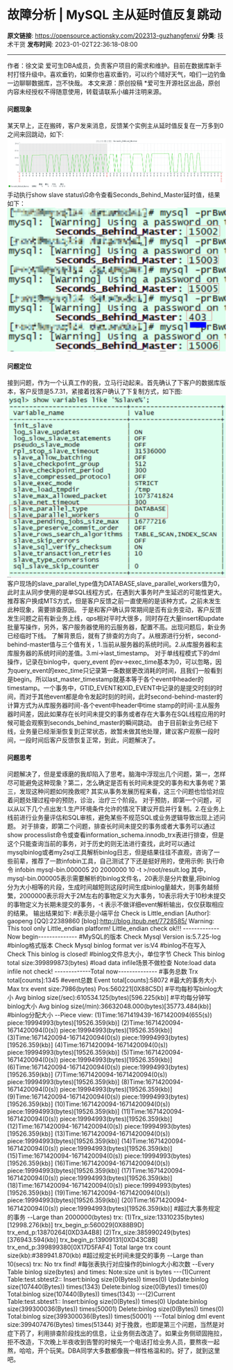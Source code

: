 # 故障分析 | MySQL 主从延时值反复跳动

**原文链接**: https://opensource.actionsky.com/202313-guzhangfenxi/
**分类**: 技术干货
**发布时间**: 2023-01-02T22:36:18-08:00

---

作者：徐文梁
爱可生DBA成员，负责客户项目的需求和维护。目前在数据库新手村打怪升级中。喜欢垂钓，如果你也喜欢垂钓，可以约个晴好天气，咱们一边钓鱼一边聊聊数据库，岂不快哉。
本文来源：原创投稿
*爱可生开源社区出品，原创内容未经授权不得随意使用，转载请联系小编并注明来源。
#### 问题现象
某天早上，正在搬砖，客户发来消息，反馈某个实例主从延时值反复在一万多到0之间来回跳动，如下:
![](.img/bc56c4fe.png)
手动执行show slave status\G命令查看Seconds_Behind_Master延时值，结果如下：
![](.img/2690e1cb.png)
#### 问题定位
接到问题，作为一个认真工作的我，立马行动起来。首先确认了下客户的数据库版本，客户反馈是5.7.31，紧接着找客户确认了下复制方式，如下图:
![](.img/ca5a29fb.png)
客户现场的slave_parallel_type值为DATABASE,slave_parallel_workers值为0，此时主从同步使用的是单SQL线程方式，在遇到大事务时产生延迟的可能性更大。推荐客户换成MTS方式，但是客户反馈之前一直使用的是该种方式，之前未发生此种现象，需要排查原因。
于是和客户确认异常期间是否有业务变动，客户反馈发生问题之前有新业务上线，qps相对平时大很多，同时存在大量insert和update批量写操作，另外，客户服务器使用的云服务器，配置不高。出现问题后，新业务已经临时下线。
了解背景后，就有了排查的方向了。从根源进行分析，second-behind-master值与三个值有关，1.当前从服务器的系统时间。2.从库服务器和主库服务器的系统时间的差值。3.mi->last_timestamp。
对于单线程模式下的dml操作，记录在binlog中，query_event 的ev->exec_time基本为0，可以忽略，因为query_event的exec_time只记录第一条数据更改消耗的时间，且我们一般看到是begin。所以last_master_timestamp就基本等于各个event中header的timestamp。一个事务中，GTID_EVENT和XID_EVENT中记录的是提交时刻的时间，而对于其他event都是命令发起时刻的时间，此时second-behind-master的计算方式为从库服务器时间-各个event中header中time stamp的时间-主从服务器时间差，因此如果存在长时间未提交的事务或者存在大事务在SQL线程应用的时候可能会观察到seconds_behind_master的瞬间跳动。
由于目前新业务已经下线，业务量已经渐渐恢复到正常状态，故暂未做其他处理，建议客户观察一段时间，一段时间后客户反馈恢复正常，到此，问题解决了。
#### 问题思考
问题解决了，但是爱琢磨的我却陷入了思考。脑海中浮现出几个问题，第一，怎样尽可能避免这种现象？第二，怎么确定是否有长时间未提交的事务和大事务呢？第三，发现这种问题如何挽救呢?
其实从事务发展历程来看，这三个问题也恰恰对应着问题处理过程中的预防，诊治，治疗三个阶段。
对于预防，即第一个问题，可以从以下几个点出发:1.生产环境条件允许的情况下建议开启并行复制。2.在业务上线前进行业务量评估和SQL审核，避免某些不规范SQL或业务逻辑导致出现上述问题。
对于排查，即第二个问题，排查长时间未提交的事务或者大事务可以通过show processlist命令或查看information_schema.innodb_trx表进行排查，但是这个只能查询当前的事务，对于历史的则无法进行查找，此时可以通过mysqlbinlog或者my2sql工具解析binlog日志，但是结果往往不直观，咨询了一些前辈，推荐了一款infobin工具，自己测试了下还是挺好用的，使用示例:
执行命令 infobin mysql-bin.000005 20 2000000 10 -t >/root/result.log
其中，mysql-bin.000005表示需要解析的binlog文件名，20表示是分片数量,将binlog分为大小相等的片段，生成时间越短则这段时间生成binlog量越大，则事务越频繁，2000000表示将大于2M左右的事物定义为大事务，10表示将大于10秒未提交的事物定义为长期未提交的事务，-t 表示不做详细event解析输出，仅仅获取相应的结果。
输出结果如下:
#表示是小端平台
Check is Little_endian
[Author]: gaopeng [QQ]:22389860 [blog]:http://blog.itpub.net/7728585/
Warning: This tool only Little_endian platform!
Little_endian check ok!!!
-------------Now begin--------------
#MySQL的版本
Check Mysql Version is:5.7.25-log
#binlog格式版本
Check Mysql binlog format ver is:V4
#binlog不在写入
Check This binlog is closed!
#binlog文件总大小，单位字节
Check This binlog total size:399899873(bytes)
#load data infile场景不做检查
Note:load data infile not check!
-------------Total now--------------
#事务总数
Trx total[counts]:1345
#event总数
Event total[counts]:58072
#最大的事务大小
Max trx event size:7986(bytes) Pos:560221[0X88C5D]
#平均每秒写binlog大小
Avg binlog size(/sec):610534.125(bytes)[596.225(kb)]
#平均每分钟写binlog大小
Avg binlog size(/min):36632048.000(bytes)[35773.484(kb)]
#binlog分配大小
--Piece view:
(1)Time:1671419439-1671420094(655(s)) piece:19994993(bytes)[19526.359(kb)]
(2)Time:1671420094-1671420094(0(s)) piece:19994993(bytes)[19526.359(kb)]
(3)Time:1671420094-1671420094(0(s)) piece:19994993(bytes)[19526.359(kb)]
(4)Time:1671420094-1671420094(0(s)) piece:19994993(bytes)[19526.359(kb)]
(5)Time:1671420094-1671420094(0(s)) piece:19994993(bytes)[19526.359(kb)]
(6)Time:1671420094-1671420094(0(s)) piece:19994993(bytes)[19526.359(kb)]
(7)Time:1671420094-1671420094(0(s)) piece:19994993(bytes)[19526.359(kb)]
(8)Time:1671420094-1671420094(0(s)) piece:19994993(bytes)[19526.359(kb)]
(9)Time:1671420094-1671420094(0(s)) piece:19994993(bytes)[19526.359(kb)]
(10)Time:1671420094-1671420094(0(s)) piece:19994993(bytes)[19526.359(kb)]
(11)Time:1671420094-1671420094(0(s)) piece:19994993(bytes)[19526.359(kb)]
(12)Time:1671420094-1671420094(0(s)) piece:19994993(bytes)[19526.359(kb)]
(13)Time:1671420094-1671420094(0(s)) piece:19994993(bytes)[19526.359(kb)]
(14)Time:1671420094-1671420094(0(s)) piece:19994993(bytes)[19526.359(kb)]
(15)Time:1671420094-1671420094(0(s)) piece:19994993(bytes)[19526.359(kb)]
(16)Time:1671420094-1671420094(0(s)) piece:19994993(bytes)[19526.359(kb)]
(17)Time:1671420094-1671420094(0(s)) piece:19994993(bytes)[19526.359(kb)]
(18)Time:1671420094-1671420094(0(s)) piece:19994993(bytes)[19526.359(kb)]
(19)Time:1671420094-1671420094(0(s)) piece:19994993(bytes)[19526.359(kb)]
(20)Time:1671420094-1671420094(0(s)) piece:19994993(bytes)[19526.359(kb)]
#超过大事务规定的事务
--Large than 2000000(bytes) trx:
(1)Trx_size:13310235(bytes)[12998.276(kb)] trx_begin_p:560029[0X88B9D] trx_end_p:13870264[0XD3A4B8]
(2)Trx_size:385990249(bytes)[376943.594(kb)] trx_begin_p:13909131[0XD43C8B] trx_end_p:399899380[0X17D5FAF4]
Total large trx count size(kb):#389941.870(kb)
#超过规定长时间未提交的事务
--Large than 10(secs) trx:
No trx find!
#每张表执行对应操作的binlog大小和次数
--Every Table binlog size(bytes) and times:
Note:size unit is bytes
---(1)Current Table:test.sbtest2::
Insert:binlog size(0(Bytes)) times(0)
Update:binlog size(107440(Bytes)) times(1343)
Delete:binlog size(0(Bytes)) times(0)
Total:binlog size(107440(Bytes)) times(1343)
---(2)Current Table:test.sbtest1::
Insert:binlog size(0(Bytes)) times(0)
Update:binlog size(399300036(Bytes)) times(50001)
Delete:binlog size(0(Bytes)) times(0)
Total:binlog size(399300036(Bytes)) times(50001)
---Total binlog dml event size:399407476(Bytes) times(51344)
对于挽救，也即是第三个问题，当然是对症下药了，利用排查阶段找出的信息，让业务侧去改造了。如果业务侧顽固拖拉，拒不改造，下次晚上半夜收到告警的时候先一个电话打给业务人员，要熬夜一起熬，哈哈，开个玩笑。DBA同学大多数都像我一样性格温和的。好了，就到这里吧。